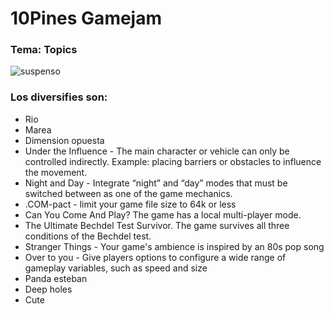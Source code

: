 # 10Pines Gamejam

### Tema: Topics

![suspenso](https://scontent.faep11-1.fna.fbcdn.net/v/t1.0-9/1381686_245530905601161_1591297400_n.jpg?_nc_cat=105&_nc_ht=scontent.faep11-1.fna&oh=9f0e8bb45c8456295ab788bf55b2d054&oe=5C91E2A4)

### Los diversifies son:

- Rio
- Marea
- Dimension opuesta
- Under the Influence - The main character or vehicle can only be controlled indirectly. Example: placing barriers or obstacles to influence the movement.
- Night and Day - Integrate “night” and “day” modes that must be switched between as one of the game mechanics.
- .COM-pact - limit your game file size to 64k or less
- Can You Come And Play? The game has a local multi-player mode.
- The Ultimate Bechdel Test Survivor. The game survives all three conditions of the Bechdel test.
- Stranger Things - Your game's ambience is inspired by an 80s pop song
- Over to you - Give players options to configure a wide range of gameplay variables, such as speed and size
- Panda esteban
- Deep holes
- Cute
